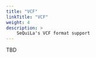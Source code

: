 ```yaml
---
title: "VCF"
linkTitle: "VCF"
weight: 4
description: >
    SeQuiLa's VCF format support
---
```


TBD
